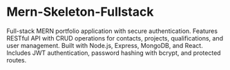 # Mern-Skeleton-Fullstack
Full-stack MERN portfolio application with secure authentication. Features RESTful API with CRUD operations for contacts, projects, qualifications, and user management. Built with Node.js, Express, MongoDB, and React. Includes JWT authentication, password hashing with bcrypt, and protected routes.
